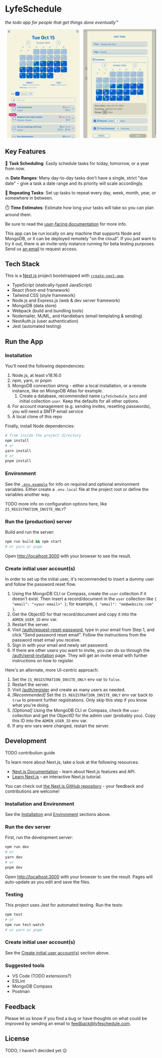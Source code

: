 # LyfeSchedule

_the todo app for people that get things done eventually™_

![Screenshots](./readme-img/screenshots.png "LyfeSchedule Screenshots")

## Key Features

📆 **Task Scheduling**: Easily schedule tasks for today, tomorrow, or a year from now.

🔜 **Date Ranges**: Many day-to-day tasks don't have a single, strict "due date" - give a task a date range and its priority will scale accordingly.

🔁 **Repeating Tasks**: Set up tasks to repeat every day, week, month, year, or somewhere in between.

⏱️ **Time Estimates**: Estimate how long your tasks will take so you can plan around them.

Be sure to read the [user-facing documentation](https://docs.lyfeschedule.com/) for more info.

This app can be run locally on any machine that supports Node and MongoDB, or it can be deployed remotely "on the cloud". If you just want to try it out, there is an invite-only instance running for beta testing purposes. Send us [an email](mailto:beta@lyfeschedule.com?subject=Request%20for%20beta%20access) to request access.

## Tech Stack

This is a [Next.js](https://nextjs.org/) project bootstrapped with [`create-next-app`](https://github.com/vercel/next.js/tree/canary/packages/create-next-app).

- TypeScript (statically-typed JavaScript)
- React (front-end framework)
- Tailwind CSS (style framework)
- Node.js and Express.js (web & dev server framework)
- MongoDB (data store)
- Webpack (build and bundling tools)
- Nodemailer, MJML, and Handlebars (email templating & sending)
- NextAuth.js (user authentication)
- Jest (automated testing)

## Run the App

### Installation

You'll need the following dependencies:

1. Node.js, at least v18.16.0
1. npm, yarn, or pnpm
1. MongoDB connection string - either a local installation, or a remote instance, like on MongoDB Atlas for example.
   1. Create a database, recommended name `LyfeSchedule_beta` and initial collection `user`. Keep the defaults for all other options.
1. For account management (e.g. sending invites, resetting passwords), you will need a SMTP email service
1. A local clone of this repo

Finally, install Node dependencies:

```bash
# from inside the project directory
npm install
# or
yarn install
# or
pnpm install
```

### Environment

See the [`.env.example`](./.env.example) for info on required and optional environment variables. Either create a `.env.local` file at the project root or define the variables another way.

TODO more info on configuration options here, like `IS_REGISTRATION_INVITE_ONLY`?

### Run the (production) server

Build and run the server:

```bash
npm run build && npm start
# or yarn or pnpm
```

Open [http://localhost:3000](http://localhost:3000) with your browser to see the result.

### Create initial user account(s)

In order to set up the initial user, it's recommended to insert a dummy user and follow the password reset flow.

1. Using the MongoDB CLI or Compass, create the `user` collection if it doesn't exist. Then insert a record/document in the `user` collection like `{ "email": "<your-email>" }`; for example, `{ "email": "me@website.com" }`.
1. Get the ObjectID for that record/document and copy it into the `ADMIN_USER_ID` env var.
1. Restart the server.
1. Visit [/auth/request-reset-password](http://localhost:3000/auth/request-reset-password), type in your email from Step 1, and click "Send password reset email". Follow the instructions from the password reset email you receive.
1. Sign in with your email and newly set password.
1. If there are other users you want to invite, you can do so through the [/auth/send-invitation](http://localhost:3000/auth/send-invitation) page. They will get an invite email with further instructions on how to register.

Here's an alternate, more UI-centric approach:

1. Set the `IS_REGISTRATION_INVITE_ONLY` env var to `false`.
1. Restart the server.
1. Visit [/auth/register](http://localhost:3000/auth/register) and create as many users as needed.
1. _\[Recommended]_ Set the `IS_REGISTRATION_INVITE_ONLY` env var back to `true` to prevent further registrations. Only skip this step if you know what you're doing.
1. _\[Optional]_ Using the MongoDB CLI or Compass, check the `user` collection and get the ObjectID for the admin user (probably you). Copy this ID into the `ADMIN_USER_ID` env var.
1. If any env vars were changed, restart the server.

## Development

TODO contribution guide

To learn more about Next.js, take a look at the following resources:

- [Next.js Documentation](https://nextjs.org/docs) - learn about Next.js features and API.
- [Learn Next.js](https://nextjs.org/learn) - an interactive Next.js tutorial.

You can check out [the Next.js GitHub repository](https://github.com/vercel/next.js/) - your feedback and contributions are welcome!

### Installation and Environment

See the [Installation](#installation) and [Environment](#environment) sections above.

### Run the dev server

First, run the development server:

```bash
npm run dev
# or
yarn dev
# or
pnpm dev
```

Open [http://localhost:3000](http://localhost:3000) with your browser to see the result. Pages will auto-update as you edit and save the files.

### Testing

This project uses Jest for automated testing. Run the tests:

```bash
npm test
# or
npm run test:watch
# or yarn or pnpm
```

### Create initial user account(s)

See the [Create initial user account(s)](#create-initial-user-accounts) section above.

### Suggested tools

- VS Code (TODO extensions?)
- ESLint
- MongoDB Compass
- Postman

## Feedback

Please let us know if you find a bug or have thoughts on what could be improved by sending an email to [feedback@lyfeschedule.com](mailto:feedback@lyfeschedule.com?subject=Feedback%20on%20LyfeSchedule).

## License

TODO, I haven't decided yet 😉
